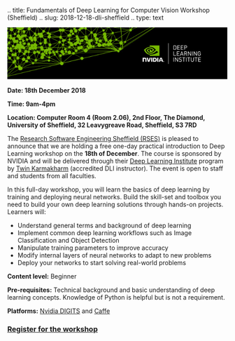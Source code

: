 .. title: Fundamentals of Deep Learning for Computer Vision Workshop (Sheffield)
.. slug: 2018-12-18-dli-sheffield
.. type: text

![Nvidia DLI Banner](/images/DLI-email-header-motif-640x150.jpg)

**Date: 18th December 2018**

**Time: 9am-4pm**

**Location: Computer Room 4 (Room 2.06), 2nd Floor, The Diamond, University of Sheffield, 32 Leavygreave Road, Sheffield, S3 7RD**

The [Research Software Engineering Sheffield (RSES)](http://rse.shef.ac.uk/) is pleased to announce that we are holding a free one-day practical introduction to Deep Learning workshop on the **18th of December**. The course is sponsored by NVIDIA and will be delivered through their [Deep Learning Institute](https://www.nvidia.com/en-us/deep-learning-ai/education/) program by [Twin Karmakharm](/contact/team#twin) (accredited DLI instructor). The event is open to staff and students from all faculties.

In this full-day workshop, you will learn the basics of deep learning by training and deploying neural networks. Build the skill-set and toolbox you need to build your own deep learning solutions through hands-on projects. Learners will:

* Understand general terms and background of deep learning
* Implement common deep learning workflows such as Image Classification and Object Detection
* Manipulate training parameters to improve accuracy
* Modify internal layers of neural networks to adapt to new problems
* Deploy your networks to start solving real-world problems

**Content level:** Beginner

**Pre-requisites:** Technical background and basic understanding of deep learning concepts. Knowledge of Python is helpful but is not a requirement.

**Platforms:** [Nvidia DIGITS](https://developer.nvidia.com/digits) and [Caffe](http://caffe.berkeleyvision.org/)

### **[Register for the workshop](https://www.eventbrite.co.uk/e/fundamentals-of-deep-learning-for-computer-vision-nvidia-ambassador-event-tickets-52664367541)**

